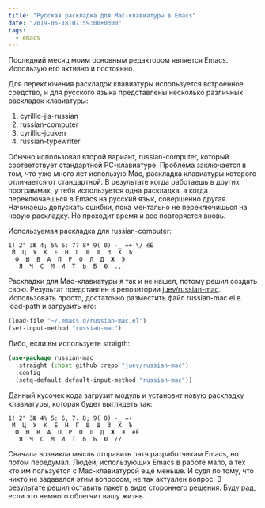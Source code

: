 ```yaml
---
title: "Русская раскладка для Mac-клавиатуры в Emacs"
date: "2019-06-18T07:59:00+0300"
tags:
  - emacs
---
```

Последний месяц моим основным редактором является Emacs. Использую его активно и постоянно.

Для переключения раскладок клавиатуры используется встроенное средство, и для русского языка представлены несколько различных раскладок клавиатуры:

1. cyrillic-jis-russian
1. russian-computer
1. cyrillic-jcuken
1. russian-typewriter

Обычно использовал второй вариант, russian-computer, который соответствует стандартной PC-клавиатуре. Проблема заключается в том, что уже много лет использую Mac, раскладка клавиатуры которого отличается от стандартной. В результате когда работаешь в других программах, у тебя используется одна раскладка, а когда переключаешься в Emacs на русский язык, совершенно другая. Начинаешь допускать ошибки, пока ментально не переключишься на новую раскладку. Но проходит время и все повторяется вновь.

Используемая раскладка для russian-computer:

```text
1! 2" 3№ 4; 5% 6: 7? 8* 9( 0) -_ =+ \/ ёЁ
 Й  Ц  У  К  Е  Н  Г  Ш  Щ  З  Х  Ъ
  Ф  Ы  В  А  П  Р  О  Л  Д  Ж  Э
   Я  Ч  С  М  И  Т  Ь  Б  Ю  .,
```

Раскладки для Mac-клавиатуры я так и не нашел, потому решил создать свою. Результат представлен в репозитории [juev/russian-mac](https://github.com/juev/russian-mac). Использовать просто, достаточно разместить файл russian-mac.el в load-path и загрузить его:

```lisp
(load-file "~/.emacs.d/russian-mac.el")
(set-input-method "russian-mac")
```
Либо, если вы используете straigth:

```lisp
(use-package russian-mac
  :straight (:host github :repo "juev/russian-mac")
  :config
  (setq-default default-input-method "russian-mac"))
```

Данный кусочек кода загрузит модуль и установит новую раскладку клавиатуры, которая будет выглядеть так:

```text
1! 2" 3№ 4% 5: 6, 7. 8; 9( 0) -_ =+
 Й  Ц  У  К  Е  Н  Г  Ш  Щ  З  Х  Ъ
  Ф  Ы  В  А  П  Р  О  Л  Д  Ж  Э  ёЁ
   Я  Ч  С  М  И  Т  Ь  Б  Ю  /?
```

Сначала возникла мысль отправить патч разработчикам Emacs, но потом передумал. Людей, использующих Emacs в работе мало, а тех кто им пользуется с Mac-клавиатурой еще меньше. И судя по тому, что никто не задавался этим вопросом, не так актуален вопрос. В результате решил оставить пакет в виде стороннего решения. Буду рад, если это немного облегчит вашу жизнь.
